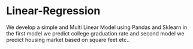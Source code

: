 # Linear-Regression
We develop a simple and Multi Linear Model using Pandas and Sklearn 
in the first model we predict college graduation rate and second model we predict housing market based on square feet etc..
